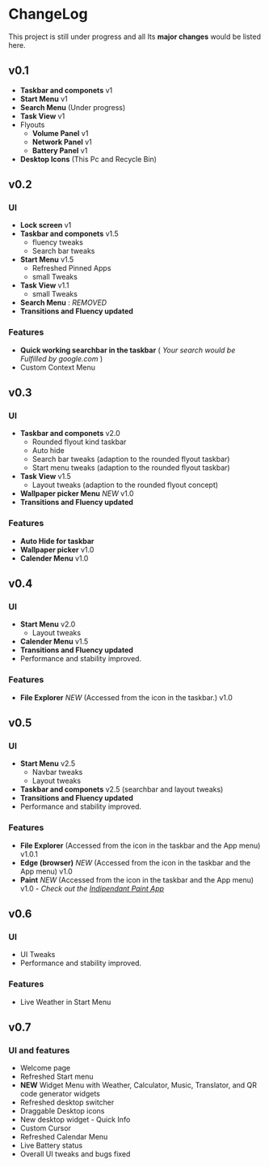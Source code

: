 # ChangeLog
This project is still under progress and all Its **major changes** would be listed here.

## v0.1
- **Taskbar and componets** v1
- **Start Menu** v1
- **Search Menu** (Under progress)
- **Task View** v1
- Flyouts
  - **Volume Panel** v1
  - **Network Panel** v1
  - **Battery Panel** v1
- **Desktop Icons** (This Pc and Recycle Bin)

## v0.2
### UI
- **Lock screen** v1
- **Taskbar and componets** v1.5 
   - fluency tweaks
   - Search bar tweaks
- **Start Menu** v1.5 
  - Refreshed Pinned Apps
  - small Tweaks
- **Task View** v1.1 
  - small Tweaks
- **Search Menu** : *REMOVED*
- **Transitions and Fluency updated**

### Features
- **Quick working searchbar in the taskbar** ( *Your search would be Fulfilled by google.com* )
- Custom Context Menu

## v0.3
### UI
- **Taskbar and componets** v2.0
  - Rounded flyout kind taskbar 
  - Auto hide
  - Search bar tweaks (adaption to the rounded flyout taskbar)
  - Start menu tweaks (adaption to the rounded flyout taskbar)
- **Task View** v1.5
  - Layout tweaks (adaption to the rounded flyout concept)
- **Wallpaper picker Menu** *NEW* v1.0
- **Transitions and Fluency updated**

### Features 
- **Auto Hide for taskbar**
- **Wallpaper picker** v1.0
- **Calender Menu** v1.0

## v0.4
### UI
- **Start Menu** v2.0
  - Layout tweaks
- **Calender Menu** v1.5
- **Transitions and Fluency updated**
- Performance and stability improved.

### Features 
- **File Explorer** *NEW* (Accessed from the icon in the taskbar.) v1.0

## v0.5
### UI
- **Start Menu** v2.5
  - Navbar tweaks
  - Layout tweaks
 - **Taskbar and componets** v2.5 (searchbar and layout tweaks)
- **Transitions and Fluency updated**
- Performance and stability improved.

### Features 
- **File Explorer**  (Accessed from the icon in the taskbar and the App menu) v1.0.1
- **Edge (browser)** *NEW* (Accessed from the icon in the taskbar and the App menu) v1.0
- **Paint** *NEW* (Accessed from the icon in the taskbar and the App menu) v1.0 - *Check out the [Indipendant Paint App](https://navaneet239.github.io/FluentPaint/)*

## v0.6
### UI
- UI Tweaks
- Performance and stability improved.

### Features 
- Live Weather in Start Menu

## v0.7
### UI and features
- Welcome page
- Refreshed Start menu
- **NEW** Widget Menu with Weather, Calculator, Music, Translator, and QR code generator widgets
- Refreshed desktop switcher
- Draggable Desktop icons
- New desktop widget - Quick Info
- Custom Cursor
- Refreshed Calendar Menu
- Live Battery status 
- Overall UI tweaks and bugs fixed
